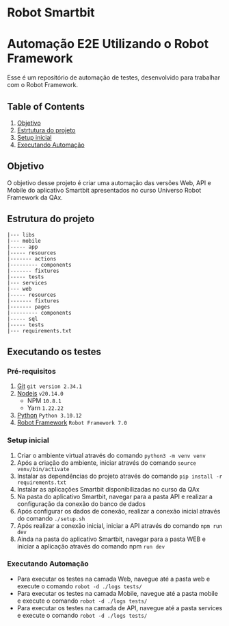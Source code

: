 # Robot Smartbit

# Automação E2E Utilizando o Robot Framework

Esse é um repositório de automação de testes, desenvolvido para trabalhar com o Robot Framework.

## Table of Contents

1. [Objetivo](#objetivo)
2. [Estrtutura do projeto](#estrutura-do-projeto)
5. [Setup inicial](#setup-inicial)
6. [Executando Automação](#executando-automação)

## Objetivo

O objetivo desse projeto é criar uma automação das versões Web, API e Mobile do aplicativo Smartbit apresentados no curso Universo Robot Framework da QAx.

## Estrutura do projeto

```
|--- libs
|--- mobile
|----- app
|----- resources
|------- actions
|--------- components
|------- fixtures
|----- tests
|--- services
|--- web
|----- resources
|------- fixtures
|------- pages
|--------- components
|----- sql
|----- tests
|--- requirements.txt
```

## Executando os testes

### Pré-requisitos

1. [Git](https://git-scm.com/) `git version 2.34.1`
2. [Nodejs](https://nodejs.org/en/) `v20.14.0`
   *    NPM `10.8.1`
   *    Yarn `1.22.22`
3. [Python](https://www.python.org/) `Python 3.10.12`
4. [Robot Framework](https://robotframework.org/) `Robot Framework 7.0`

### Setup inicial

1. Criar o ambiente virtual através do comando `python3 -m venv venv`
2. Após a criação do ambiente, iniciar através do comando `source venv/bin/activate`
3. Instalar as dependências do projeto através do comando `pip install -r requirements.txt`
4. Instalar as aplicações Smartbit disponibilizadas no curso da QAx
5. Na pasta do aplicativo Smartbit, navegar para a pasta API e realizar a configuração da conexão do banco de dados
6. Após configurar os dados de conexão, realizar a conexão inicial através do comando `./setup.sh`
7. Após realizar a conexão inicial, iniciar a API através do comando `npm run dev`
8. Ainda na pasta do aplicativo Smartbit, navegar para a pasta WEB e iniciar a aplicação através do comando npm `run dev`

### Executando Automação

- Para executar os testes na camada Web, navegue até a pasta web e execute o comando `robot -d ./logs tests/`
- Para executar os testes na camada Mobile, navegue até a pasta mobile e execute o comando `robot -d ./logs tests/`
- Para executar os testes na camada de API, navegue até a pasta services e execute o comando `robot -d ./logs tests/`
<p>
